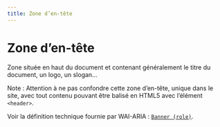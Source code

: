 ```yaml
---
title: Zone d’en-tête
---
```


# Zone d’en-tête


Zone située en haut du document et contenant généralement le titre du document, un logo, un slogan…

Note : Attention à ne pas confondre cette zone d’en-tête, unique dans le site, avec tout contenu pouvant être balisé en HTML5 avec l’élément `<header>`.

Voir la définition technique fournie par WAI-ARIA : <span lang="en">[`Banner (role)`](https://www.w3.org/TR/wai-aria-1.1/#banner)</span>.
